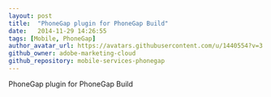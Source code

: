 ```yaml
---
layout: post
title:  "PhoneGap plugin for PhoneGap Build"
date:   2014-11-29 14:26:55
tags: [Mobile, PhoneGap]
author_avatar_url: https://avatars.githubusercontent.com/u/1440554?v=3
github_owner: adobe-marketing-cloud
github_repository: mobile-services-phonegap
---
```


PhoneGap plugin for PhoneGap Build